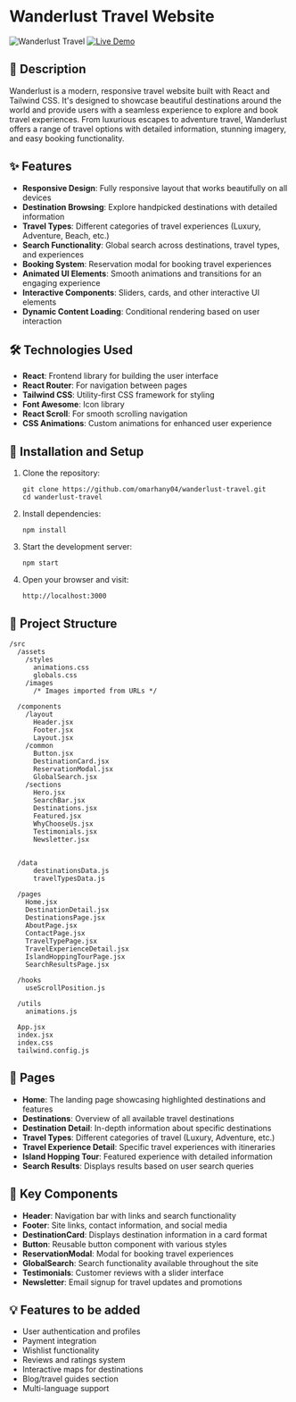 # Wanderlust Travel Website

![Wanderlust Travel](https://i.ibb.co/dwLxwT3L/Background.jpg)
[![Live Demo](https://img.shields.io/badge/Live%20Demo-Visit%20Now-blue?style=for-the-badge)](https://wanderlust-travel-one.vercel.app/)

## 📝 Description

Wanderlust is a modern, responsive travel website built with React and Tailwind CSS. It's designed to showcase beautiful destinations around the world and provide users with a seamless experience to explore and book travel experiences. From luxurious escapes to adventure travel, Wanderlust offers a range of travel options with detailed information, stunning imagery, and easy booking functionality.

## ✨ Features

- **Responsive Design**: Fully responsive layout that works beautifully on all devices
- **Destination Browsing**: Explore handpicked destinations with detailed information
- **Travel Types**: Different categories of travel experiences (Luxury, Adventure, Beach, etc.)
- **Search Functionality**: Global search across destinations, travel types, and experiences
- **Booking System**: Reservation modal for booking travel experiences
- **Animated UI Elements**: Smooth animations and transitions for an engaging experience
- **Interactive Components**: Sliders, cards, and other interactive UI elements
- **Dynamic Content Loading**: Conditional rendering based on user interaction

## 🛠️ Technologies Used

- **React**: Frontend library for building the user interface
- **React Router**: For navigation between pages
- **Tailwind CSS**: Utility-first CSS framework for styling
- **Font Awesome**: Icon library
- **React Scroll**: For smooth scrolling navigation
- **CSS Animations**: Custom animations for enhanced user experience

## 🚀 Installation and Setup

1. Clone the repository:
   ```
   git clone https://github.com/omarhany04/wanderlust-travel.git
   cd wanderlust-travel
   ```

2. Install dependencies:
   ```
   npm install
   ```

3. Start the development server:
   ```
   npm start
   ```

4. Open your browser and visit:
   ```
   http://localhost:3000
   ```

## 📂 Project Structure

```
/src
  /assets
    /styles
      animations.css
      globals.css
    /images
      /* Images imported from URLs */
  
  /components
    /layout
      Header.jsx
      Footer.jsx
      Layout.jsx
    /common
      Button.jsx
      DestinationCard.jsx
      ReservationModal.jsx
      GlobalSearch.jsx
    /sections
      Hero.jsx
      SearchBar.jsx
      Destinations.jsx
      Featured.jsx
      WhyChooseUs.jsx
      Testimonials.jsx
      Newsletter.jsx
 

  /data
      destinationsData.js
      travelTypesData.js
   
  /pages
    Home.jsx
    DestinationDetail.jsx
    DestinationsPage.jsx
    AboutPage.jsx
    ContactPage.jsx
    TravelTypePage.jsx
    TravelExperienceDetail.jsx
    IslandHoppingTourPage.jsx
    SearchResultsPage.jsx
  
  /hooks
    useScrollPosition.js
  
  /utils
    animations.js
  
  App.jsx
  index.jsx
  index.css
  tailwind.config.js
```

## 📱 Pages

- **Home**: The landing page showcasing highlighted destinations and features
- **Destinations**: Overview of all available travel destinations
- **Destination Detail**: In-depth information about specific destinations
- **Travel Types**: Different categories of travel (Luxury, Adventure, etc.)
- **Travel Experience Detail**: Specific travel experiences with itineraries
- **Island Hopping Tour**: Featured experience with detailed information
- **Search Results**: Displays results based on user search queries

## 🧩 Key Components

- **Header**: Navigation bar with links and search functionality
- **Footer**: Site links, contact information, and social media
- **DestinationCard**: Displays destination information in a card format
- **Button**: Reusable button component with various styles
- **ReservationModal**: Modal for booking travel experiences
- **GlobalSearch**: Search functionality available throughout the site
- **Testimonials**: Customer reviews with a slider interface
- **Newsletter**: Email signup for travel updates and promotions

## 💡 Features to be added

- User authentication and profiles
- Payment integration
- Wishlist functionality
- Reviews and ratings system
- Interactive maps for destinations
- Blog/travel guides section
- Multi-language support